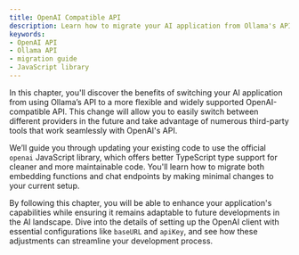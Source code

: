 ```yaml
---
title: OpenAI Compatible API
description: Learn how to migrate your AI application from Ollama's API to an OpenAI-compatible API for better flexibility and future-proofing.
keywords:
- OpenAI API
- Ollama API
- migration guide
- JavaScript library
---
```


In this chapter, you'll discover the benefits of switching your AI application from using Ollama’s API to a more flexible and widely supported OpenAI-compatible API. This change will allow you to easily switch between different providers in the future and take advantage of numerous third-party tools that work seamlessly with OpenAI's API.

We’ll guide you through updating your existing code to use the official `openai` JavaScript library, which offers better TypeScript type support for cleaner and more maintainable code. You'll learn how to migrate both embedding functions and chat endpoints by making minimal changes to your current setup.

By following this chapter, you will be able to enhance your application's capabilities while ensuring it remains adaptable to future developments in the AI landscape. Dive into the details of setting up the OpenAI client with essential configurations like `baseURL` and `apiKey`, and see how these adjustments can streamline your development process.
